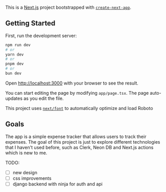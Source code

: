 This is a [Next.js](https://nextjs.org/) project bootstrapped with [`create-next-app`](https://github.com/vercel/next.js/tree/canary/packages/create-next-app).

## Getting Started

First, run the development server:

```bash
npm run dev
# or
yarn dev
# or
pnpm dev
# or
bun dev
```

Open [http://localhost:3000](http://localhost:3000) with your browser to see the result.

You can start editing the page by modifying `app/page.tsx`. The page auto-updates as you edit the file.

This project uses [`next/font`](https://nextjs.org/docs/basic-features/font-optimization) to automatically optimize and load Roboto

## Goals

The app is a simple expense tracker that allows users to track their expenses. The goal of this project is just to explore different technologies that I haven't used before, such as Clerk, Neon DB and Next.js actions which is new to me.

TODO:

- [ ] new design
- [ ] css improvements
- [ ] django backend with ninja for auth and api
